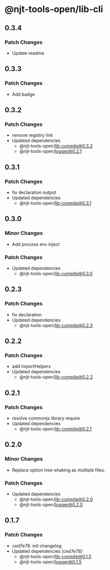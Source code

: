 # @njt-tools-open/lib-cli

## 0.3.4

### Patch Changes

- Update readme

## 0.3.3

### Patch Changes

- Add badge

## 0.3.2

### Patch Changes

- remove registry link
- Updated dependencies
  - @njt-tools-open/lib-compile@0.3.2
  - @njt-tools-open/logger@0.2.1

## 0.3.1

### Patch Changes

- fix declaration output
- Updated dependencies
  - @njt-tools-open/lib-compile@0.3.1

## 0.3.0

### Minor Changes

- Add process env inject

### Patch Changes

- Updated dependencies
  - @njt-tools-open/lib-compile@0.3.0

## 0.2.3

### Patch Changes

- fix declaration
- Updated dependencies
  - @njt-tools-open/lib-compile@0.2.3

## 0.2.2

### Patch Changes

- add importHelpers
- Updated dependencies
  - @njt-tools-open/lib-compile@0.2.2

## 0.2.1

### Patch Changes

- resolve commonjs library require
- Updated dependencies
  - @njt-tools-open/lib-compile@0.2.1

## 0.2.0

### Minor Changes

- Replace option tree-shaking as multiple files.

### Patch Changes

- Updated dependencies
  - @njt-tools-open/lib-compile@0.2.0
  - @njt-tools-open/logger@0.2.0

## 0.1.7

### Patch Changes

- ced7e78: init changelog
- Updated dependencies [ced7e78]
  - @njt-tools-open/lib-compile@0.1.5
  - @njt-tools-open/logger@0.1.5
